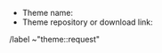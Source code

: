 <!-- Put the name of the theme in the title, don't start it with "[Theme request]". -->

- Theme name:
- Theme repository or download link:

<!-- Don't remove the following line -->
/label ~"theme::request"
